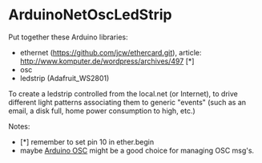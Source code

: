 ArduinoNetOscLedStrip
=====================


Put together these Arduino libraries:

- ethernet (https://github.com/jcw/ethercard.git), article: http://www.komputer.de/wordpress/archives/497 [*]
- osc
- ledstrip (Adafruit_WS2801)

To create a ledstrip controlled from the local.net (or Internet), to drive different light patterns associating them to generic "events" (such as an email, a disk full, home power consumption to high, etc.)







Notes:
+ [*] remember to set pin 10 in ether.begin
+ maybe [Arduino OSC](http://www.deadpixel.ca/arduino-osc/)
might be a good choice for managing OSC msg's.

